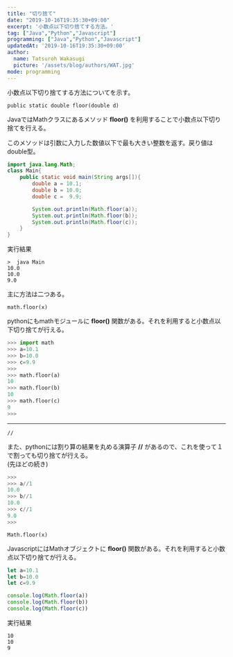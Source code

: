 ```yaml
---
title: "切り捨て"
date: "2019-10-16T19:35:30+09:00"
excerpt: '小数点以下切り捨てする方法。'
tag: ["Java","Python","Javascript"]
programming: ["Java","Python","Javascript"]
updatedAt: '2019-10-16T19:35:30+09:00'
author:
  name: Tatsuroh Wakasugi
  picture: '/assets/blog/authors/WAT.jpg'
mode: programming
---
```



小数点以下切り捨てする方法についてを示す。

<div class="note_content_by_programming_language" id="note_content_Java">

`public static double floor(double d)`

JavaではMathクラスにあるメソッド **floor()** を利用することで小数点以下切り捨てを行える。

このメソッドは引数に入力した数値以下で最も大きい整数を返す。戻り値はdouble型。

```java
import java.lang.Math;
class Main{
    public static void main(String args[]){
        double a = 10.1;
        double b = 10.0;
        double c =  9.9;

        System.out.println(Math.floor(a));
        System.out.println(Math.floor(b));
        System.out.println(Math.floor(c));
    }
}
```

実行結果

```
>  java Main
10.0
10.0
9.0
```

</div>
<div class="note_content_by_programming_language" id="note_content_Python">

主に方法は二つある。

`math.floor(x)`

pythonにもmathモジュールに **floor()** 関数がある。それを利用すると小数点以下切り捨てが行える。

```python
>>> import math
>>> a=10.1
>>> b=10.0
>>> c=9.9
>>> 
>>> math.floor(a)
10
>>> math.floor(b)
10
>>> math.floor(c)
9
>>> 
```

<hr>

`//`

また、pythonには割り算の結果を丸める演算子 **//** があるので、これを使って１で割っても切り捨てが行える。  
(先ほどの続き)
```python
>>> 
>>> a//1
10.0
>>> b//1
10.0
>>> c//1
9.0
>>> 
```

</div>
<div class="note_content_by_programming_language" id="note_content_Javascript">

`Math.floor(x)`

JavascriptにはMathオブジェクトに **floor()** 関数がある。それを利用すると小数点以下切り捨てが行える。

```javascript
let a=10.1
let b=10.0
let c=9.9

console.log(Math.floor(a))
console.log(Math.floor(b))
console.log(Math.floor(c))
```

実行結果

```
10
10
9
```

</div>

